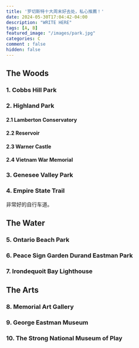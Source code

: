 ```yaml
---
title: '罗切斯特十大周末好去处，私心推薦！'
date: 2024-05-30T17:04:42-04:00
description: "WRITE HERE"
tags: [A, B]
featured_image: "/images/park.jpg"
categories: C
comment : false
hidden: false
---
```


## The Woods

### 1. Cobbs Hill Park

### 2. Highland Park

#### 2.1 Lamberton Conservatory

#### 2.2 Reservoir

#### 2.3 Warner Castle

#### 2.4 Vietnam War Memorial

### 3. Genesee Valley Park

### 4. Empire State Trail 

非常好的自行车道。

## The Water

### 5. Ontario Beach Park

### 6. Peace Sign Garden Durand Eastman Park

### 7. Irondequoit Bay Lighthouse

## The Arts

### 8. Memorial Art Gallery

### 9. George Eastman Museum

### 10. The Strong National Museum of Play
